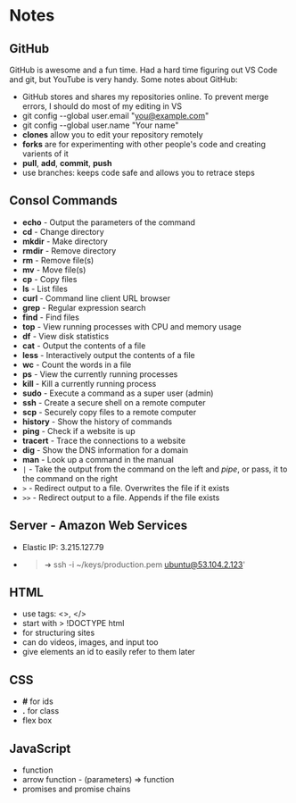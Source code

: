# Notes

## GitHub
GitHub is awesome and a fun time. Had a hard time figuring out VS Code and git, but YouTube is very handy. Some notes about GitHub:
- GitHub stores and shares my repositories online. To prevent merge errors, I should do most of my editing in VS
- git config --global user.email "you@example.com"
- git config --global user.name "Your name"
- **clones** allow you to edit your repository remotely
- **forks** are for experimenting with other people's code and creating varients of it
- **pull**, **add**, **commit**, **push**
- use branches: keeps code safe and allows you to retrace steps

## Consol Commands
- **echo** - Output the parameters of the command
- **cd** - Change directory
- **mkdir** - Make directory
- **rmdir** - Remove directory
- **rm** - Remove file(s)
- **mv** - Move file(s)
- **cp** - Copy files
- **ls** - List files
- **curl** - Command line client URL browser
- **grep** - Regular expression search
- **find** - Find files
- **top** - View running processes with CPU and memory usage
- **df** - View disk statistics
- **cat** - Output the contents of a file
- **less** - Interactively output the contents of a file
- **wc** - Count the words in a file
- **ps** - View the currently running processes
- **kill** - Kill a currently running process
- **sudo** - Execute a command as a super user (admin)
- **ssh** - Create a secure shell on a remote computer
- **scp** - Securely copy files to a remote computer
- **history** - Show the history of commands
- **ping** - Check if a website is up
- **tracert** - Trace the connections to a website
- **dig** - Show the DNS information for a domain
- **man** - Look up a command in the manual
- `|` - Take the output from the command on the left and _pipe_, or pass, it to the command on the right
- `>` - Redirect output to a file. Overwrites the file if it exists
- `>>` - Redirect output to a file. Appends if the file exists

## Server - Amazon Web Services
- Elastic IP: 3.215.127.79
- > ➜  ssh -i ~/keys/production.pem ubuntu@53.104.2.123'

## HTML
- use tags: <>, </>
- start with > !DOCTYPE html
- for structuring sites
- can do videos, images, and input too
- give elements an id to easily refer to them later

## CSS
- **#** for ids
- **.** for class
- flex box

## JavaScript
- function
- arrow function - (parameters) => function
- promises and promise chains